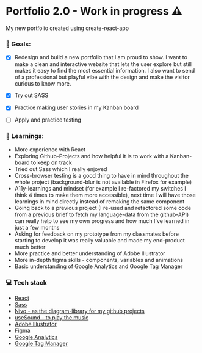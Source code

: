 # Portfolio 2.0 - Work in progress :warning:
My new portfolio created using create-react-app


### :checkered_flag: Goals:
- [x] Redesign and build a new portfolio that I am proud to show. I want to make a clean and interactive website that lets the user explore but still makes it easy to find the most essential information. I also want to send of a professional but playful vibe with the design and make the visitor curious to know more.
- [x] Try out SASS
- [x] Practice making user stories in my Kanban board
- [ ] Apply and practice testing


### :closed_book: Learnings:
* More experience with React 
* Exploring Github-Projects and how helpful it is to work with a Kanban-board to keep on track
* Tried out Sass which I really enjoyed
* Cross-browser testing is a good thing to have in mind throughout the whole project (background-blur is not available in Firefox for example)
* A11y-learnings and mindset (for example I re-factored my switches I think 4 times to make them more accessible), next time I will have those learnings in mind directly instead of remaking the same component
* Going back to a previous project (I re-used and refactored some code from a previous brief to fetch my language-data from the github-API) can really help to see my own progress and how much I've learned in just a few months
* Asking for feedback on my prototype from my classmates before starting to develop it was really valuable and made my end-product much better
* More practice and better understanding of Adobe Illustrator
* More in-depth figma skills - components, variables and animations
* Basic understanding of Google Analytics and Google Tag Manager


### :computer: Tech stack
* [React](https://reactjs.org/docs/create-a-new-react-app.html)
* [Sass](https://sass-lang.com/)
* [Nivo - as the diagram-library for my github projects](https://nivo.rocks/pie/)
* [useSound - to play the music](https://github.com/joshwcomeau/use-sound)
* [Adobe Illustrator](https://www.adobe.com/se/products/illustrator.html)
* [Figma](https://figma.com)
* [Google Analytics](https://analytics.google.com/)
* [Google Tag Manager](https://tagmanager.google.com/)
